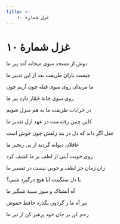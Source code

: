 ```yaml
---
title: >-
    غزل شمارهٔ ۱۰
---
```

# غزل شمارهٔ ۱۰

<div class="b" id="bn1"><div class="m1"><p>دوش از مسجد سوی میخانه آمد پیر ما</p></div>
<div class="m2"><p>چیست یاران طریقت بعد از این تدبیر ما</p></div></div>
<div class="b" id="bn2"><div class="m1"><p>ما مریدان روی سوی قبله چون آریم چون</p></div>
<div class="m2"><p>روی سوی خانهٔ خَمّار دارد پیر ما</p></div></div>
<div class="b" id="bn3"><div class="m1"><p>در خرابات طریقت ما به هم منزل شویم</p></div>
<div class="m2"><p>کاین چنین رفته‌ست در عهد ازل تقدیر ما</p></div></div>
<div class="b" id="bn4"><div class="m1"><p>عقل اگر داند که دل در بند زلفش چون خوش است</p></div>
<div class="m2"><p>عاقلان دیوانه گردند از پی زنجیر ما</p></div></div>
<div class="b" id="bn5"><div class="m1"><p>روی خوبت آیتی از لطف بر ما کشف کرد</p></div>
<div class="m2"><p>زان زمان جز لطف و خوبی نیست در تفسیر ما</p></div></div>
<div class="b" id="bn6"><div class="m1"><p>با دل سنگینت آیا هیچ درگیرد شبی؟</p></div>
<div class="m2"><p>آه آتشناک و سوز سینهٔ شبگیر ما</p></div></div>
<div class="b" id="bn7"><div class="m1"><p>تیر آه ما ز گردون بگذرد حافظ خموش</p></div>
<div class="m2"><p>رحم کن بر جان خود پرهیز کن از تیر ما</p></div></div>
